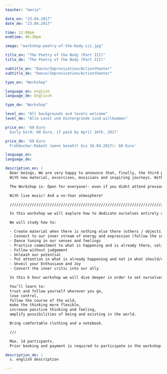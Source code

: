```yaml
---
teacher: "maria"

date_en: "23.04.2017"
date_de: "23.04.2017"

time: 12:00pm
endtime: 06:30pm

image: "workshop-poetry-of-the-body-iii.jpg"

title_en: "The Poetry of the Body (Part III)"
title_de: "The Poetry of the Body (Part III)"

subtitle_en: "Dance/Improvisation/Actiontheater"
subtitle_de: "Dance/Improvisation/Actiontheater"

type_en: "Workshop"

language_en: english
language_de: Englisch

type_de: "Workshop"

level_en: "All backgrounds and levels welcome"
level_de: "Alle Level und Hintergründe sind willkommen"

price_en: '69 Euro  
  Early bird: 60 Euro, if paid by April 16th, 2017'

price_de: '69 Euro           
  Frühbucher-Rabatt (wenn bezahlt bis 16.04.2017): 60 Euro'

language_en:
language_de:

description_en: |  
  Dear beings, We are very happy to announce that, finally, the third part of our Workshop -The Poetry of the Body- arrived! We will dive deeper and further into the work we have been developing.
  With new material, excercises, musicians and inspiring journeys. With new fesh air, and a stronger focus into Solo work, musicality, presence and group compositions. We will dance and create POETRY IN MOVEMENT.

  The Workshop is- Open for everyone!- even if you didnt attend previous WS you are very welcome to join.  

  With live music! And a no-fear atmosphere!  

  /////////////////////////////////////////////////////////////////////////////////////////

  In this workshop we will explore how to dedicate ourselves entirely and uniquely to the present moment. Keeping ourselves engaged, interested and fascinated by our inner landscapes in a dance of becoming and disappearing. We will compose poems and short pieces using simple and joyful tasks of improvisation alone, in couples or groups. Learning how to listen to yourself and the others, flexibilize your thinking and follow your creative source and expression.  

  We will study how to:

  - Create material when there is nothing else there (others / objects)  
  - Connect to our inner stream of energy and expression (follow the inner guide)  
  - Dance tuning in our senses and feelings  
  - Practice commitment to what is happening and is already there, validating our experience  
  - Follow without judgement  
  - Unleash our potential  
  - Put attention in what is already happening and not in what should/could happen, but didn’t.  
  - Unveil your Enthusiasm and Joy  
  - Convert the inner critic into our ally  

  In this 6 hour workshop we will dive deeper in order to set ourselves free from the dictatorship of the inner critic, the logical thinking and the literal meaning; Discovering the symbolic and poetic language we all have.

  You’ll learn to:  
  trust and follow yourself wherever you go,  
  lose control,  
  follow the course of the wild,  
  make the thinking more flexible,  
  increase positive thinking and feeling,  
  amplify possibilities of being and existing in the world.  

  Bring comfortable clothing and a notebook.  

  ///

  Max. 14 particpants.  
  Prior booking and payment is required to participate in the workshop.

description_de: |
  s. english description

---
```

